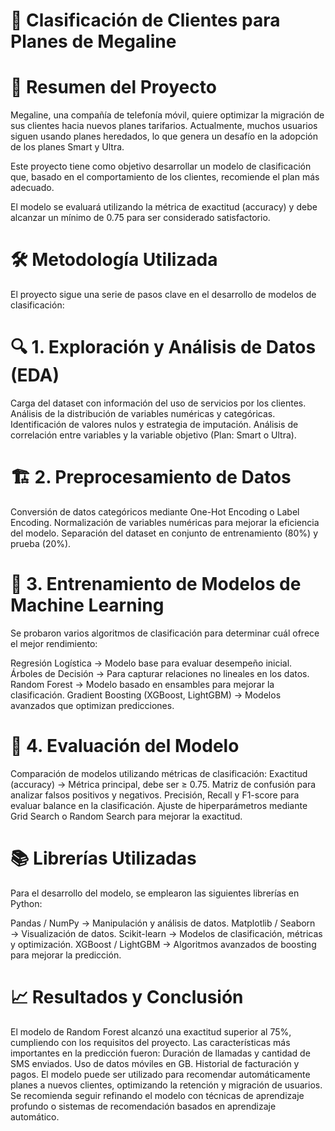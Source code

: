 # 📡 Clasificación de Clientes para Planes de Megaline

# 📖 Resumen del Proyecto
Megaline, una compañía de telefonía móvil, quiere optimizar la migración de sus clientes hacia nuevos planes tarifarios. Actualmente, muchos usuarios siguen usando planes heredados, lo que genera un desafío en la adopción de los planes Smart y Ultra.

Este proyecto tiene como objetivo desarrollar un modelo de clasificación que, basado en el comportamiento de los clientes, recomiende el plan más adecuado.

El modelo se evaluará utilizando la métrica de exactitud (accuracy) y debe alcanzar un mínimo de 0.75 para ser considerado satisfactorio.

# 🛠 Metodología Utilizada
El proyecto sigue una serie de pasos clave en el desarrollo de modelos de clasificación:

# 🔍 1. Exploración y Análisis de Datos (EDA)
Carga del dataset con información del uso de servicios por los clientes.
Análisis de la distribución de variables numéricas y categóricas.
Identificación de valores nulos y estrategia de imputación.
Análisis de correlación entre variables y la variable objetivo (Plan: Smart o Ultra).

# 🏗️ 2. Preprocesamiento de Datos
Conversión de datos categóricos mediante One-Hot Encoding o Label Encoding.
Normalización de variables numéricas para mejorar la eficiencia del modelo.
Separación del dataset en conjunto de entrenamiento (80%) y prueba (20%).

# 🤖 3. Entrenamiento de Modelos de Machine Learning
Se probaron varios algoritmos de clasificación para determinar cuál ofrece el mejor rendimiento:

Regresión Logística → Modelo base para evaluar desempeño inicial.
Árboles de Decisión → Para capturar relaciones no lineales en los datos.
Random Forest → Modelo basado en ensambles para mejorar la clasificación.
Gradient Boosting (XGBoost, LightGBM) → Modelos avanzados que optimizan predicciones.

# 🎯 4. Evaluación del Modelo
Comparación de modelos utilizando métricas de clasificación:
Exactitud (accuracy) → Métrica principal, debe ser ≥ 0.75.
Matriz de confusión para analizar falsos positivos y negativos.
Precisión, Recall y F1-score para evaluar balance en la clasificación.
Ajuste de hiperparámetros mediante Grid Search o Random Search para mejorar la exactitud.

# 📚 Librerías Utilizadas
Para el desarrollo del modelo, se emplearon las siguientes librerías en Python:

Pandas / NumPy → Manipulación y análisis de datos.
Matplotlib / Seaborn → Visualización de datos.
Scikit-learn → Modelos de clasificación, métricas y optimización.
XGBoost / LightGBM → Algoritmos avanzados de boosting para mejorar la predicción.

# 📈 Resultados y Conclusión
El modelo de Random Forest alcanzó una exactitud superior al 75%, cumpliendo con los requisitos del proyecto.
Las características más importantes en la predicción fueron:
Duración de llamadas y cantidad de SMS enviados.
Uso de datos móviles en GB.
Historial de facturación y pagos.
El modelo puede ser utilizado para recomendar automáticamente planes a nuevos clientes, optimizando la retención y migración de usuarios.
Se recomienda seguir refinando el modelo con técnicas de aprendizaje profundo o sistemas de recomendación basados en aprendizaje automático.
